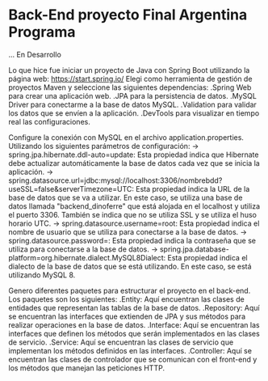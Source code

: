 # Back-End proyecto Final Argentina Programa

... En Desarrollo


Lo que hice fue iniciar un proyecto de Java con Spring Boot utilizando la página web: 
https://start.spring.io/
Elegi como herramienta de gestión de proyectos Maven y seleccione las siguientes dependencias:
.Spring Web para crear una aplicación web.
.JPA para la persistencia de datos.
.MySQL Driver para conectarme a la base de datos MySQL.
.Validation para validar los datos que se envíen a la aplicación.
.DevTools para visualizar en tiempo real las configuraciones.


Configure la conexión con MySQL en el archivo application.properties. 
Utilizando los siguientes parámetros de configuración:
-> spring.jpa.hibernate.ddl-auto=update: Esta propiedad indica que Hibernate debe actualizar automáticamente la base de datos cada vez que se inicia la aplicación.
-> spring.datasource.url=jdbc:mysql://localhost:3306/nombrebdd?useSSL=false&serverTimezone=UTC: Esta propiedad indica la URL de la base de datos que se va a utilizar. En este caso, se utiliza una base de datos llamada "backend_dinoferre" que está alojada en el localhost y utiliza el puerto 3306. También se indica que no se utiliza SSL y se utiliza el huso horario UTC.
-> spring.datasource.username=root: Esta propiedad indica el nombre de usuario que se utiliza para conectarse a la base de datos.
-> spring.datasource.password=: Esta propiedad indica la contraseña que se utiliza para conectarse a la base de datos.
-> spring.jpa.database-platform=org.hibernate.dialect.MySQL8Dialect: Esta propiedad indica el dialecto de la base de datos que se está utilizando. En este caso, se está utilizando MySQL 8.


Genero diferentes paquetes para estructurar el proyecto en el back-end. 
Los paquetes son los siguientes:
.Entity: Aquí encuentran las clases de entidades que representan las tablas de la base de datos.
.Repository: Aquí se encuentran las interfaces que extienden de JPA y sus métodos para realizar operaciones en la base de datos. 
.Interface: Aquí se encuentran las interfaces que definen los métodos que serán implementados en las clases de servicio.
.Service: Aquí se encuentran las clases de servicio que implementan los métodos definidos en las interfaces.
.Controller: Aquí se encuentran las clases de controlador que se comunican con el front-end y los métodos que manejan las peticiones HTTP.

